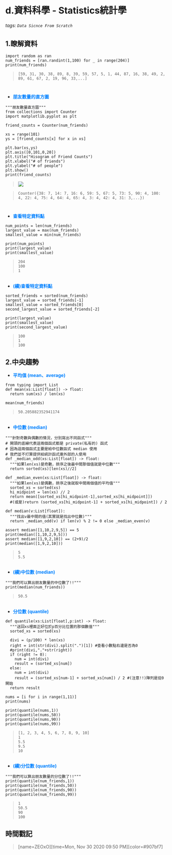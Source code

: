 # d.資料科學 - Statistics統計學

###### tags: `Data Sicnce From Scratch`

## 1.瞭解資料

```python=+
import random as ran
num_friends = [ran.randint(1,100) for _ in range(204)]
print(num_friends)
```

> ```[59, 31, 30, 38, 89, 8, 39, 59, 57, 5, 1, 44, 87, 16, 38, 49, 2, 89, 61, 67, 2, 19, 96, 33,...]```

#
* <font color="#0080FF">**朋友數量的直方圖**</font>

```python=+
"""朋友數量直方圖"""
from collections import Counter
import matplotlib.pyplot as plt

friend_counts = Counter(num_friends)

xs = range(101)
ys = [friend_counts[x] for x in xs]

plt.bar(xs,ys)
plt.axis([0,101,0,20])
plt.title("Hisogram of Friend Counts")
plt.xlabel("# of friends")
plt.ylabel("# of people")
plt.show()
print(friend_counts)
```

> ![](https://i.imgur.com/Tyy1dux.png)


> ```Counter({38: 7, 14: 7, 16: 6, 59: 5, 67: 5, 73: 5, 90: 4, 100: 4, 22: 4, 75: 4, 64: 4, 65: 4, 3: 4, 42: 4, 31: 3,...})```
#

* <font color="#0080FF">**查看特定資料點**</font>

```python=+
num_points = len(num_friends)
largest_value = max(num_friends)
smallest_value = min(num_friends)

print(num_points)
print(largest_value)
print(smallest_value)
```

> ```204```</br>
> ```100```</br>
> ```1```
##
* <font color="#0080FF">**(續)查看特定資料點**</font>

```python=+
sorted_friends = sorted(num_friends)
largest_value = sorted_friends[-1]
smallest_value = sorted_friends[0]
second_largest_value = sorted_friends[-2]

print(largest_value)
print(smallest_value)
print(second_largest_value)
```

> ```100```</br>
> ```1```</br>
> ```100```

## 2.中央趨勢

* <font color="#0080FF">**平均值 (mean、average)**</font>

```python=+
from typing import List
def mean(xs:List[float]) -> float:
  return sum(xs) / len(xs)

mean(num_friends)
```

> ```50.205882352941174```
##
* <font color="#0080FF">**中位數 (median)**</font>

```python=+
"""針對奇數與偶數的情況，分別寫出不同函式"""
# 開頭的底線代表這兩個函式都是 private(私有的) 函式
# 因為這兩個函式主要是給中位數函式 median 使用
# 我們並不打算提供給統計函式庫外部的人使用
def _median_odd(xs:List[float]) -> float:
  """如果len(xs)是奇數，排序之後最中間那個值就是中位數"""
  return sorted(xs)[len(xs)//2]
  
def _median_even(xs:List[float]) -> float:
  """如果len(xs)是偶數，排序之後就取中間兩個值的平均值"""
  sorted_xs = sorted(xs)
  hi_midpoint = len(xs) // 2
  return mean([sorted_xs[hi_midpoint-1],sorted_xs[hi_midpoint]])
  #(或是)return (sorted_xs[hi_midpoint-1] + sorted_xs[hi_midpoint]) / 2
  
def median(v:List[float]):
  """找出v最中間的值(其實就是找出中位數)"""
  return _median_odd(v) if len(v) % 2 != 0 else _median_even(v)

assert median([1,10,2,9,5]) == 5
print(median([1,10,2,9,5]))
assert median([1,9,2,10]) == (2+9)/2
print(median([1,9,2,10]))
```

> ```5```</br>
> ```5.5```
##
* <font color="#0080FF">**(續)中位數 (median)**</font>

```python=+
"""我們可以算出朋友數量的中位數了!!"""
print(median(num_friends))
```

> ```50.5```
## 
* <font color="#0080FF">**分位數 (quantile)**</font>

```python=+
def quantile(xs:List[float],p:int) -> float:
  """送回xs裡面正好位於p百分比位置的那個數值"""
  sorted_xs = sorted(xs)

  divi = (p/100) * len(xs)
  right = int(str(divi).split(".")[1]) #查看小數點右邊是否為0
  #print(divi,"."+str(right))
  if (right != 0):
    num = int(divi)
    result = (sorted_xs[num])
  else:
    num = int(divi)
    result = (sorted_xs[num-1] + sorted_xs[num]) / 2 #(注意!!)陣列是從0開始
  return result

nums = [i for i in range(1,11)]
print(nums)

print(quantile(nums,1))
print(quantile(nums,50))
print(quantile(nums,90))
print(quantile(nums,99))
```

> ```[1, 2, 3, 4, 5, 6, 7, 8, 9, 10]```</br>
> ```1```</br>
> ```5.5```</br>
> ```9.5```</br>
> ```10```

## 
* <font color="#0080FF">**(續)分位數 (quantile)**</font>

```python=+
"""我們可以算出朋友數量的分位數了!!"""
print(quantile(num_friends,1))
print(quantile(num_friends,50))
print(quantile(num_friends,90))
print(quantile(num_friends,99))
```

> ```1```</br>
> ```50.5```</br>
> ```90```</br>
> ```100```

## 時間戳記

> [name=ZEOxO][time=Mon, Nov 30 2020 09:50 PM][color=#907bf7]